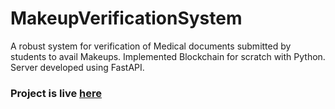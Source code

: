 # MakeupVerificationSystem

A robust system for verification of Medical documents submitted by students to avail Makeups.
Implemented Blockchain for scratch with Python. Server developed using FastAPI.

### Project is live [here](https://makeup-system.onrender.com/)
